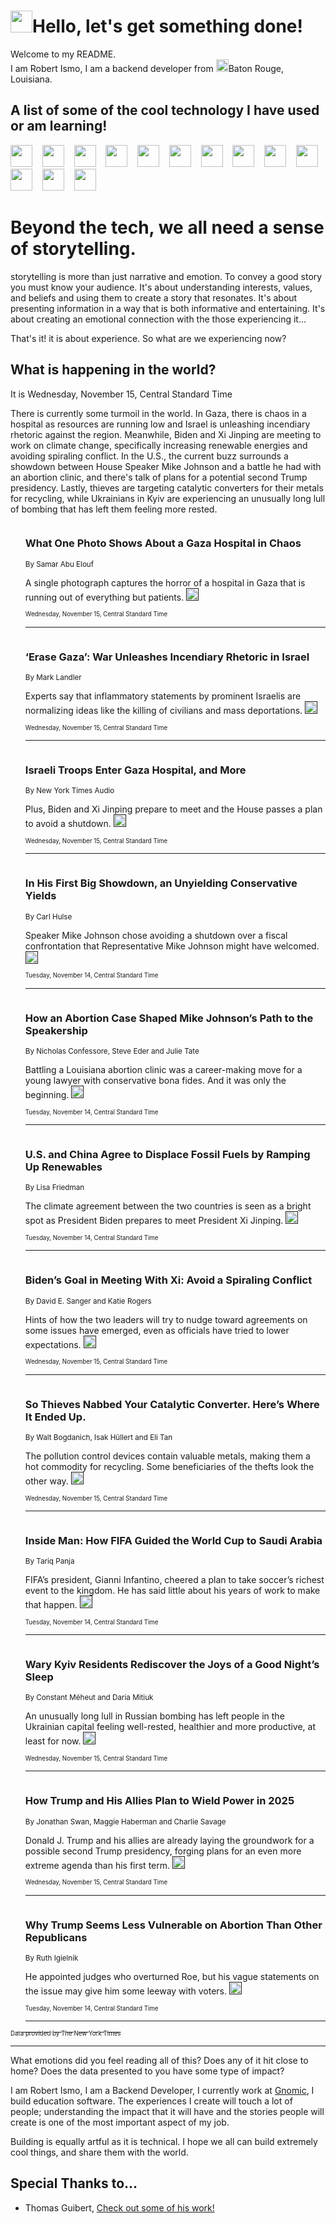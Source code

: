 <h1><img src="https://emojis.slackmojis.com/emojis/images/1643514375/3493/hot-coffee.gif?1643514375" width="35"/>Hello, let's get something done!</h1>

<p>Welcome to my README.<br/>
I am Robert Ismo, I am a backend developer from <img src="https://emojis.slackmojis.com/emojis/images/1638395689/50435/moulin_rouge.png?1638395689" width="20"/>Baton Rouge, Louisiana.</p>
<h2>A list of some of the cool technology I have used or am learning!</h2>
<p>
<img src="https://emojis.slackmojis.com/emojis/images/1643516091/21142/meow_bongotap.gif?1643516091" width="35" alt="">
<img src="https://img.shields.io/badge/Favorite%20Frontend%20Framework-SvelteKit-f83903" alt="">
<img src="https://img.shields.io/badge/Second%20Favorite-Vue-40b581" alt="">
<img src="https://img.shields.io/badge/Most%20Used%20Runtime-Nodejs-78b061" alt="">
<img src="https://emojis.slackmojis.com/emojis/images/1643517416/34482/fire.gif?1643517416" width="35" alt="">
<img src="https://img.shields.io/badge/Javascript%20But%20Better-Typescript-0078ca" alt="">
<img src="https://img.shields.io/badge/Favorite%20Language-Elixir-3e244d" alt="">
<img src="https://img.shields.io/badge/Containerize%20Everything-Docker-6ac9ef" alt="">
<img src="https://emojis.slackmojis.com/emojis/images/1643514596/5999/meow_party.gif?1643514596" width="35" alt="">
<img src="https://img.shields.io/badge/API%20Love%20Language-Graphql-de32a5" alt="">
<img src="https://img.shields.io/badge/Our%20Favorite%20Version%20Controller-Git-e94f33" alt="">
<img src="https://img.shields.io/badge/Favorite%20Database-Redis-d42d1d" alt="">
<img src="https://emojis.slackmojis.com/emojis/images/1643514559/5584/deployparrot.gif?1643514559" width="35" alt="">
<img src="https://img.shields.io/badge/Container%20Interstate-RabbitMQ-f66200" alt="">
<img src="https://img.shields.io/badge/Gotta%20Learn-Kubernetes-316adf" alt="">
<img src="https://img.shields.io/badge/Really%20Mature%20Now-WASM-654fef" alt="">
<img src="https://emojis.slackmojis.com/emojis/images/1666642497/61942/dance_vibe.gif?1666642497" width="35" alt="">
<img src="https://img.shields.io/badge/For%20My%20M1-ARM64-657d96" alt="">
<img src="https://img.shields.io/badge/Loving%20This%20So%20Much-TailwindCSS-17bcb5" alt="">
<img src="https://img.shields.io/badge/Cool%20Build%20Tool-Vite-f9cb24" alt="">
<img src="https://emojis.slackmojis.com/emojis/images/1669231376/62819/working-on-it.gif?1669231376" width="35" alt="">
<img src="https://img.shields.io/badge/Fun%20and%20Easy%20Database-MongoDB-5f8c49" alt="">
<img src="https://img.shields.io/badge/JS%20Life%20Support-NPM-c73737" alt="">
<img src="https://img.shields.io/badge/I%20Liked%20It-DynamoDB-0073b9" alt="">
<img src="https://emojis.slackmojis.com/emojis/images/1643514045/46/question.gif?1643514045" width="35" alt="">
<img src="https://img.shields.io/badge/cool-React-60d6f9" alt="">
<img src="https://img.shields.io/badge/Future%20Big%20Project-Lambda-f37e00" alt="">
<img src="https://img.shields.io/badge/NPM%20But%20Better-PNPM-f1aa07" alt="">
<img src="https://emojis.slackmojis.com/emojis/images/1643514943/9662/fbwow.gif?1643514943" width="35" alt="">
<img src="https://img.shields.io/badge/First%20Language-C-662079" alt="">
<img src="https://img.shields.io/badge/Where%20I%20Deploy%20Frontend-Vercel-000000" alt="">
<img src="https://img.shields.io/badge/Who%20Does%20not%20Want%20an%20App-Swift-f9492a" alt="">
<img src="https://emojis.slackmojis.com/emojis/images/1643514058/151/javascript.png?1643514058" width="35" alt="">
<img src="https://img.shields.io/badge/cool-Python-fbd542" alt="">
<img src="https://img.shields.io/badge/Favorite%20Something-Stripe-656cdc" alt="">
<img src="https://img.shields.io/badge/Of%20Course-HTML5-ed6327" alt="">
<img src="https://emojis.slackmojis.com/emojis/images/1660415405/60731/bomb.gif?1660415405" width="35" alt="">
<img src="https://img.shields.io/badge/hate-CSS-2964ec" alt="">
<img src="https://img.shields.io/badge/Learning-CircleCI-141215" alt="">
<img src="https://img.shields.io/badge/Learning-Rust-fbbb3b" alt="">
<img src="https://emojis.slackmojis.com/emojis/images/1660415397/60712/writing-hand.gif?1660415397" width="35" alt="">
<img src="https://img.shields.io/badge/Dev%20Browser%20of%20Choice-Firefox-cc4e26" alt="">
<img src="https://img.shields.io/badge/Recoverying%20From%20Windows-UNIX-1781e3" alt="">
<img src="https://img.shields.io/badge/LOVE-LogSeq-90c1c2" alt="">
<img src="https://emojis.slackmojis.com/emojis/images/1643514066/223/kirby.gif?1643514066" width="35" alt="">
<img src="https://img.shields.io/badge/Daily%20Driver-MacOS-e6e6e8" alt="">
<img src="https://img.shields.io/badge/Git%20Server-Github-000000" alt="">
<img src="https://img.shields.io/badge/enjoyable-EC2-f17428" alt="">
<img src="https://emojis.slackmojis.com/emojis/images/1643514239/2069/excited.gif?1643514239" width="35" alt="">
</p>
<h1>Beyond the tech, we all need a sense of storytelling.</h1>
<p>storytelling is more than just narrative and emotion. To convey a good story you must know your audience. It's about understanding interests, values, and beliefs and using them to create a story that resonates. It's about presenting information in a way that is both informative and entertaining. It's about creating an emotional connection with the those experiencing it...</p>
<p>That's it! it is about experience. So what are we experiencing now?</p>
<h2>What is happening in the world?</h2>
<p>It is Wednesday, November 15, Central Standard Time</p>
<p>
There is currently some turmoil in the world. In Gaza, there is chaos in a hospital as resources are running low and Israel is unleashing incendiary rhetoric against the region. Meanwhile, Biden and Xi Jinping are meeting to work on climate change, specifically increasing renewable energies and avoiding spiraling conflict. In the U.S., the current buzz surrounds a showdown between House Speaker Mike Johnson and a battle he had with an abortion clinic, and there&#39;s talk of plans for a potential second Trump presidency. Lastly, thieves are targeting catalytic converters for their metals for recycling, while Ukrainians in Kyiv are experiencing an unusually long lull of bombing that has left them feeling more rested.</p>
<ol>
<img src="https://img.shields.io/badge/-world-blue" alt="">
<h3>What One Photo Shows About a Gaza Hospital in Chaos</h3>
<sub>By Samar Abu Elouf</sub>
<p>A single photograph captures the horror of a hospital in Gaza that is running out of everything but patients.  <a href=""><img src="https://developer.nytimes.com/files/poweredby_nytimes_30b.png?v=1583354208352" height="20"></a></p>
<sub><sub>Wednesday, November 15, Central Standard Time</sub></sub>
<hr/>
<img src="https://img.shields.io/badge/-world-blue" alt="">
<h3>‘Erase Gaza’: War Unleashes Incendiary Rhetoric in Israel</h3>
<sub>By Mark Landler</sub>
<p>Experts say that inflammatory statements by prominent Israelis are normalizing ideas like the killing of civilians and mass deportations.  <a href=""><img src="https://developer.nytimes.com/files/poweredby_nytimes_30b.png?v=1583354208352" height="20"></a></p>
<sub><sub>Wednesday, November 15, Central Standard Time</sub></sub>
<hr/>
<img src="https://img.shields.io/badge/-podcasts-blue" alt="">
<h3>Israeli Troops Enter Gaza Hospital, and More</h3>
<sub>By New York Times Audio</sub>
<p>Plus, Biden and Xi Jinping prepare to meet and the House passes a plan to avoid a shutdown.  <a href=""><img src="https://developer.nytimes.com/files/poweredby_nytimes_30b.png?v=1583354208352" height="20"></a></p>
<sub><sub>Wednesday, November 15, Central Standard Time</sub></sub>
<hr/>
<img src="https://img.shields.io/badge/-us-blue" alt="">
<h3>In His First Big Showdown, an Unyielding Conservative Yields</h3>
<sub>By Carl Hulse</sub>
<p>Speaker Mike Johnson chose avoiding a shutdown over a fiscal confrontation that Representative Mike Johnson might have welcomed.  <a href=""><img src="https://developer.nytimes.com/files/poweredby_nytimes_30b.png?v=1583354208352" height="20"></a></p>
<sub><sub>Tuesday, November 14, Central Standard Time</sub></sub>
<hr/>
<img src="https://img.shields.io/badge/-us-blue" alt="">
<h3>How an Abortion Case Shaped Mike Johnson’s Path to the Speakership</h3>
<sub>By Nicholas Confessore, Steve Eder and Julie Tate</sub>
<p>Battling a Louisiana abortion clinic was a career-making move for a young lawyer with conservative bona fides. And it was only the beginning.  <a href=""><img src="https://developer.nytimes.com/files/poweredby_nytimes_30b.png?v=1583354208352" height="20"></a></p>
<sub><sub>Tuesday, November 14, Central Standard Time</sub></sub>
<hr/>
<img src="https://img.shields.io/badge/-climate-blue" alt="">
<h3>U.S. and China Agree to Displace Fossil Fuels by Ramping Up Renewables</h3>
<sub>By Lisa Friedman</sub>
<p>The climate agreement between the two countries is seen as a bright spot as President Biden prepares to meet President Xi Jinping.  <a href=""><img src="https://developer.nytimes.com/files/poweredby_nytimes_30b.png?v=1583354208352" height="20"></a></p>
<sub><sub>Tuesday, November 14, Central Standard Time</sub></sub>
<hr/>
<img src="https://img.shields.io/badge/-us-blue" alt="">
<h3>Biden’s Goal in Meeting With Xi: Avoid a Spiraling Conflict</h3>
<sub>By David E. Sanger and Katie Rogers</sub>
<p>Hints of how the two leaders will try to nudge toward agreements on some issues have emerged, even as officials have tried to lower expectations.  <a href=""><img src="https://developer.nytimes.com/files/poweredby_nytimes_30b.png?v=1583354208352" height="20"></a></p>
<sub><sub>Wednesday, November 15, Central Standard Time</sub></sub>
<hr/>
<img src="https://img.shields.io/badge/-us-blue" alt="">
<h3>So Thieves Nabbed Your Catalytic Converter. Here’s Where It Ended Up.</h3>
<sub>By Walt Bogdanich, Isak Hüllert and Eli Tan</sub>
<p>The pollution control devices contain valuable metals, making them a hot commodity for recycling. Some beneficiaries of the thefts look the other way.  <a href=""><img src="https://developer.nytimes.com/files/poweredby_nytimes_30b.png?v=1583354208352" height="20"></a></p>
<sub><sub>Wednesday, November 15, Central Standard Time</sub></sub>
<hr/>
<img src="https://img.shields.io/badge/-world-blue" alt="">
<h3>Inside Man: How FIFA Guided the World Cup to Saudi Arabia</h3>
<sub>By Tariq Panja</sub>
<p>FIFA’s president, Gianni Infantino, cheered a plan to take soccer’s richest event to the kingdom. He has said little about his years of work to make that happen.  <a href=""><img src="https://developer.nytimes.com/files/poweredby_nytimes_30b.png?v=1583354208352" height="20"></a></p>
<sub><sub>Tuesday, November 14, Central Standard Time</sub></sub>
<hr/>
<img src="https://img.shields.io/badge/-world-blue" alt="">
<h3>Wary Kyiv Residents Rediscover the Joys of a Good Night’s Sleep</h3>
<sub>By Constant Méheut and Daria Mitiuk</sub>
<p>An unusually long lull in Russian bombing has left people in the Ukrainian capital feeling well-rested, healthier and more productive, at least for now.  <a href=""><img src="https://developer.nytimes.com/files/poweredby_nytimes_30b.png?v=1583354208352" height="20"></a></p>
<sub><sub>Wednesday, November 15, Central Standard Time</sub></sub>
<hr/>
<img src="https://img.shields.io/badge/-us-blue" alt="">
<h3>How Trump and His Allies Plan to Wield Power in 2025</h3>
<sub>By Jonathan Swan, Maggie Haberman and Charlie Savage</sub>
<p>Donald J. Trump and his allies are already laying the groundwork for a possible second Trump presidency, forging plans for an even more extreme agenda than his first term.  <a href=""><img src="https://developer.nytimes.com/files/poweredby_nytimes_30b.png?v=1583354208352" height="20"></a></p>
<sub><sub>Wednesday, November 15, Central Standard Time</sub></sub>
<hr/>
<img src="https://img.shields.io/badge/-upshot-blue" alt="">
<h3>Why Trump Seems Less Vulnerable on Abortion Than Other Republicans</h3>
<sub>By Ruth Igielnik</sub>
<p>He appointed judges who overturned Roe, but his vague statements on the issue may give him some leeway with voters.  <a href=""><img src="https://developer.nytimes.com/files/poweredby_nytimes_30b.png?v=1583354208352" height="20"></a></p>
<sub><sub>Tuesday, November 14, Central Standard Time</sub></sub>
<hr/>
</ol>
<a href="https://developer.nytimes.com"><sub><sub>Data provided by The New York Times</sub></sub></a>
<hr/>
<p>What emotions did you feel reading all of this? Does any of it hit close to home? Does the data presented to you have some type of impact?</p>
<p>I am Robert Ismo, I am a Backend Developer, I currently work at <a href="https://gnomic.education/">Gnomic</a>, I build education software. The experiences I create will touch a lot of people; understanding the impact that it will have and the stories people will create is one of the most important aspect of my job.</p>
<p>Building is equally artful as it is technical. I hope we all can build extremely cool things, and share them with the world.</p>
<h2>Special Thanks to...</h2>
<ul>
<li>Thomas Guibert, <a href="https://github.com/thmsgbrt/thmsgbrt">Check out some of his work!</a></li>
</ul>